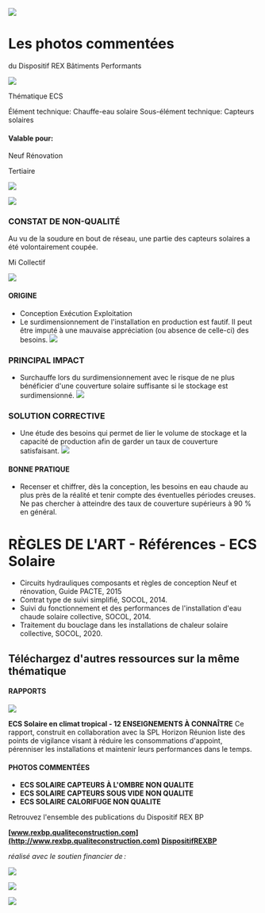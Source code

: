 ![](<images/Coupure d'un groupe de capteurs et dégradation d'un capteur/_page_0_Picture_0.jpeg>)

# Les photos commentées

du Dispositif REX Bâtiments Performants

![](<images/Coupure d'un groupe de capteurs et dégradation d'un capteur/_page_0_Picture_3.jpeg>)

Thématique ECS

Élément technique: Chauffe-eau solaire Sous-élément technique: Capteurs solaires

#### Valable pour:

 Neuf Rénovation

Tertiaire

![](<images/Coupure d'un groupe de capteurs et dégradation d'un capteur/_page_0_Picture_9.jpeg>)

![](<images/Coupure d'un groupe de capteurs et dégradation d'un capteur/_page_0_Picture_10.jpeg>)

### CONSTAT DE NON-QUALITÉ

Au vu de la soudure en bout de réseau, une partie des capteurs solaires a été volontairement coupée.

 Mi Collectif

![](<images/Coupure d'un groupe de capteurs et dégradation d'un capteur/_page_0_Picture_13.jpeg>)

#### ORIGINE

- Conception Exécution Exploitation
- Le surdimensionnement de l'installation en production est fautif. Il peut être imputé à une mauvaise appréciation (ou absence de celle-ci) des besoins.
![](<images/Coupure d'un groupe de capteurs et dégradation d'un capteur/_page_0_Picture_18.jpeg>)

### PRINCIPAL IMPACT

- Surchauffe lors du surdimensionnement avec le risque de ne plus bénéficier d'une couverture solaire suffisante si le stockage est surdimensionné.
![](<images/Coupure d'un groupe de capteurs et dégradation d'un capteur/_page_0_Picture_21.jpeg>)

### SOLUTION CORRECTIVE

- Une étude des besoins qui permet de lier le volume de stockage et la capacité de production afin de garder un taux de couverture satisfaisant.
![](<images/Coupure d'un groupe de capteurs et dégradation d'un capteur/_page_0_Picture_24.jpeg>)

#### BONNE PRATIQUE

- Recenser et chiffrer, dès la conception, les besoins en eau chaude au plus près de la réalité et tenir compte des éventuelles périodes creuses. Ne pas chercher à atteindre des taux de couverture supérieurs à 90 % en général.
# RÈGLES DE L'ART - Références - ECS Solaire

- Circuits hydrauliques composants et règles de conception Neuf et rénovation, Guide PACTE, 2015
- Contrat type de suivi simplifié, SOCOL, 2014.
- Suivi du fonctionnement et des performances de l'installation d'eau chaude solaire collective, SOCOL, 2014.
- Traitement du bouclage dans les installations de chaleur solaire collective, SOCOL, 2020.

## Téléchargez d'autres ressources sur la même thématique

#### RAPPORTS

![](<images/Coupure d'un groupe de capteurs et dégradation d'un capteur/_page_1_Picture_7.jpeg>)

**ECS Solaire en climat tropical - 12 ENSEIGNEMENTS À CONNAÎTRE** Ce rapport, construit en collaboration avec la SPL Horizon Réunion liste des points de vigilance visant à réduire les consommations d'appoint, pérenniser les installations et maintenir leurs performances dans le temps.

#### PHOTOS COMMENTÉES

- **ECS SOLAIRE CAPTEURS À L'OMBRE NON QUALITE**
- **ECS SOLAIRE CAPTEURS SOUS VIDE NON QUALITE**
- **ECS SOLAIRE CALORIFUGE NON QUALITE**

Retrouvez l'ensemble des publications du Dispositif REX BP

**[www.rexbp.qualiteconstruction.com](http://www.rexbp.qualiteconstruction.com) [DispositifREXBP](https://www.facebook.com/DispositifREXBP/)**

*réalisé avec le soutien financier de :*

![](<images/Coupure d'un groupe de capteurs et dégradation d'un capteur/_page_1_Picture_17.jpeg>)

![](<images/Coupure d'un groupe de capteurs et dégradation d'un capteur/_page_1_Picture_18.jpeg>)

![](<images/Coupure d'un groupe de capteurs et dégradation d'un capteur/_page_1_Picture_19.jpeg>)